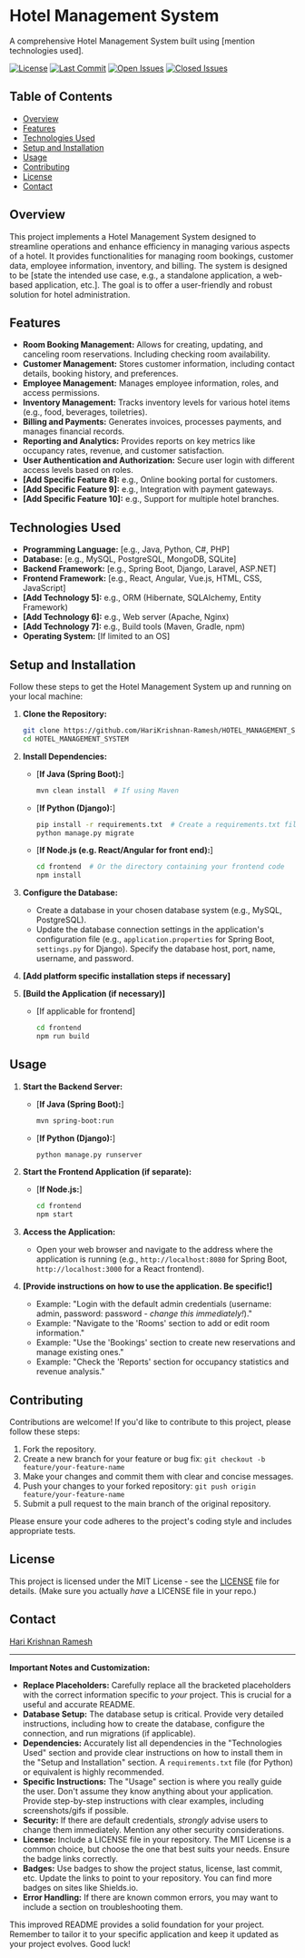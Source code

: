 # Hotel Management System

A comprehensive Hotel Management System built using [mention technologies used].

[![License](https://img.shields.io/badge/License-MIT-blue.svg)](LICENSE)  <!-- Replace with your actual license badge -->
[![Last Commit](https://img.shields.io/github/last-commit/HariKrishnan-Ramesh/HOTEL_MANAGEMENT_SYSTEM.git)](https://github.com/HariKrishnan-Ramesh/HOTEL_MANAGEMENT_SYSTEM.git/commits/main)
[![Open Issues](https://img.shields.io/github/issues/HariKrishnan-Ramesh/HOTEL_MANAGEMENT_SYSTEM.git)](https://github.com/HariKrishnan-Ramesh/HOTEL_MANAGEMENT_SYSTEM.git/issues)
[![Closed Issues](https://img.shields.io/github/issues-closed/HariKrishnan-Ramesh/HOTEL_MANAGEMENT_SYSTEM.git)](https://github.com/HariKrishnan-Ramesh/HOTEL_MANAGEMENT_SYSTEM.git/issues?q=is%3Aissue+is%3Aclosed)


## Table of Contents

*   [Overview](#overview)
*   [Features](#features)
*   [Technologies Used](#technologies-used)
*   [Setup and Installation](#setup-and-installation)
*   [Usage](#usage)
*   [Contributing](#contributing)
*   [License](#license)
*   [Contact](#contact)

## Overview

This project implements a Hotel Management System designed to streamline operations and enhance efficiency in managing various aspects of a hotel. It provides functionalities for managing room bookings, customer data, employee information, inventory, and billing. The system is designed to be [state the intended use case, e.g., a standalone application, a web-based application, etc.].  The goal is to offer a user-friendly and robust solution for hotel administration.

## Features

*   **Room Booking Management:**  Allows for creating, updating, and canceling room reservations. Including checking room availability.
*   **Customer Management:** Stores customer information, including contact details, booking history, and preferences.
*   **Employee Management:** Manages employee information, roles, and access permissions.
*   **Inventory Management:** Tracks inventory levels for various hotel items (e.g., food, beverages, toiletries).
*   **Billing and Payments:** Generates invoices, processes payments, and manages financial records.
*   **Reporting and Analytics:** Provides reports on key metrics like occupancy rates, revenue, and customer satisfaction.
*   **User Authentication and Authorization:** Secure user login with different access levels based on roles.
*   **[Add Specific Feature 8]:** e.g., Online booking portal for customers.
*   **[Add Specific Feature 9]:** e.g., Integration with payment gateways.
*   **[Add Specific Feature 10]:** e.g., Support for multiple hotel branches.

## Technologies Used

*   **Programming Language:** [e.g., Java, Python, C#, PHP]
*   **Database:** [e.g., MySQL, PostgreSQL, MongoDB, SQLite]
*   **Backend Framework:** [e.g., Spring Boot, Django, Laravel, ASP.NET]
*   **Frontend Framework:** [e.g., React, Angular, Vue.js, HTML, CSS, JavaScript]
*   **[Add Technology 5]:** e.g., ORM (Hibernate, SQLAlchemy, Entity Framework)
*   **[Add Technology 6]:** e.g., Web server (Apache, Nginx)
*   **[Add Technology 7]:** e.g., Build tools (Maven, Gradle, npm)
*   **Operating System:** [If limited to an OS]

## Setup and Installation

Follow these steps to get the Hotel Management System up and running on your local machine:

1.  **Clone the Repository:**

    ```bash
    git clone https://github.com/HariKrishnan-Ramesh/HOTEL_MANAGEMENT_SYSTEM.git
    cd HOTEL_MANAGEMENT_SYSTEM
    ```

2.  **Install Dependencies:**

    *   [**If Java (Spring Boot):**]
        ```bash
        mvn clean install  # If using Maven
        ```
    *   [**If Python (Django):**]
        ```bash
        pip install -r requirements.txt  # Create a requirements.txt file
        python manage.py migrate
        ```
    *   [**If Node.js (e.g. React/Angular for front end):**]
        ```bash
        cd frontend  # Or the directory containing your frontend code
        npm install
        ```

3.  **Configure the Database:**

    *   Create a database in your chosen database system (e.g., MySQL, PostgreSQL).
    *   Update the database connection settings in the application's configuration file (e.g., `application.properties` for Spring Boot, `settings.py` for Django).  Specify the database host, port, name, username, and password.

4.  **[Add platform specific installation steps if necessary]**

5.  **[Build the Application (if necessary)]**

    *   [If applicable for frontend]
        ```bash
        cd frontend
        npm run build
        ```

## Usage

1.  **Start the Backend Server:**

    *   [**If Java (Spring Boot):**]
        ```bash
        mvn spring-boot:run
        ```
    *   [**If Python (Django):**]
        ```bash
        python manage.py runserver
        ```

2.  **Start the Frontend Application (if separate):**

    *   [**If Node.js:**]
        ```bash
        cd frontend
        npm start
        ```

3.  **Access the Application:**

    *   Open your web browser and navigate to the address where the application is running (e.g., `http://localhost:8080` for Spring Boot, `http://localhost:3000` for a React frontend).

4.  **[Provide instructions on how to use the application. Be specific!]**

    *   Example: "Login with the default admin credentials (username: admin, password: password - *change this immediately!*)."
    *   Example: "Navigate to the 'Rooms' section to add or edit room information."
    *   Example: "Use the 'Bookings' section to create new reservations and manage existing ones."
    *   Example: "Check the 'Reports' section for occupancy statistics and revenue analysis."

## Contributing

Contributions are welcome! If you'd like to contribute to this project, please follow these steps:

1.  Fork the repository.
2.  Create a new branch for your feature or bug fix: `git checkout -b feature/your-feature-name`
3.  Make your changes and commit them with clear and concise messages.
4.  Push your changes to your forked repository: `git push origin feature/your-feature-name`
5.  Submit a pull request to the main branch of the original repository.

Please ensure your code adheres to the project's coding style and includes appropriate tests.

## License

This project is licensed under the MIT License - see the [LICENSE](LICENSE) file for details. (Make sure you actually *have* a LICENSE file in your repo.)

## Contact

[Hari Krishnan Ramesh](mailto:harikrishnaramesh777@gmail.com)

---

**Important Notes and Customization:**

*   **Replace Placeholders:**  Carefully replace all the bracketed placeholders with the correct information specific to *your* project. This is crucial for a useful and accurate README.
*   **Database Setup:**  The database setup is critical. Provide very detailed instructions, including how to create the database, configure the connection, and run migrations (if applicable).
*   **Dependencies:** Accurately list all dependencies in the "Technologies Used" section and provide clear instructions on how to install them in the "Setup and Installation" section.  A `requirements.txt` file (for Python) or equivalent is highly recommended.
*   **Specific Instructions:** The "Usage" section is where you really guide the user.  Don't assume they know anything about your application.  Provide step-by-step instructions with clear examples, including screenshots/gifs if possible.
*   **Security:**  If there are default credentials, *strongly* advise users to change them immediately.  Mention any other security considerations.
*   **License:** Include a LICENSE file in your repository. The MIT License is a common choice, but choose the one that best suits your needs. Ensure the badge links correctly.
*   **Badges:** Use badges to show the project status, license, last commit, etc. Update the links to point to your repository. You can find more badges on sites like Shields.io.
*   **Error Handling:**  If there are known common errors, you may want to include a section on troubleshooting them.

This improved README provides a solid foundation for your project. Remember to tailor it to your specific application and keep it updated as your project evolves. Good luck!
